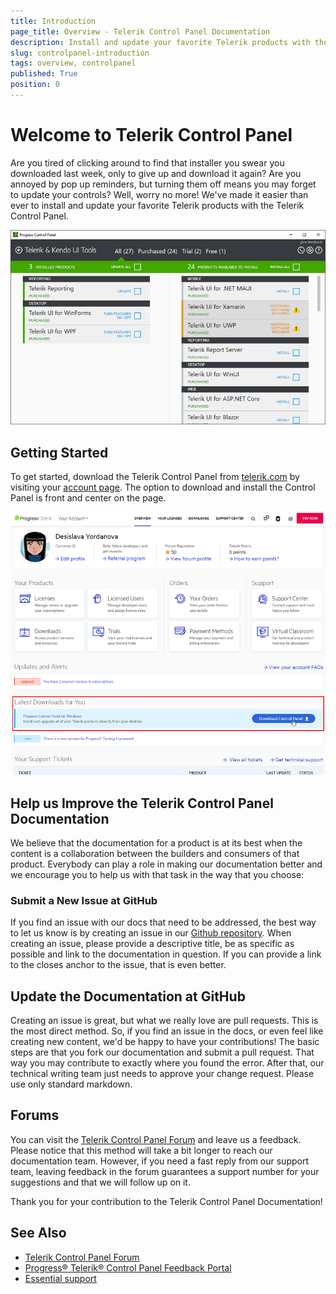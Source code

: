 ```yaml
---
title: Introduction
page_title: Overview - Telerik Control Panel Documentation
description: Install and update your favorite Telerik products with the Telerik Control Panel.
slug: controlpanel-introduction
tags: overview, controlpanel
published: True
position: 0 
---
```


# Welcome to Telerik Control Panel

Are you tired of clicking around to find that installer you swear you downloaded last week, only to give up and download it again? Are you annoyed by pop up reminders, but turning them off means you may forget to update your controls? Well, worry no more! We've made it easier than ever to install and update your favorite Telerik products with the Telerik Control Panel.

![Telerik Control Panel](images/telerik-control-panel-introduction.png)

## Getting Started

To get started, download the Telerik Control Panel from [telerik.com](https://www.telerik.com/) by visiting your [account page](https://www.telerik.com/account/). The option to download and install the Control Panel is front and center on the page.

![Download Telerik Control Panel](images/download-telerik-control-panel.png)


## Help us Improve the Telerik Control Panel Documentation

We believe that the documentation for a product is at its best when the content is a collaboration between the builders and consumers of that product. Everybody can play a role in making our documentation better and we encourage you to help us with that task in the way that you choose:

### Submit a New Issue at GitHub

If you find an issue with our docs that need to be addressed, the best way to let us know is by creating an issue in our [Github repository](https://github.com/telerik/controlpanel-docs/issues). When creating an issue, please provide a descriptive title, be as specific as possible and link to the documentation in question. If you can provide a link to the closes anchor to the issue, that is even better.

## Update the Documentation at GitHub

Creating an issue is great, but what we really love are pull requests. This is the most direct method.  So, if you find an issue in the docs, or even feel like creating new content, we'd be happy to have your contributions! The basic steps are that you fork our documentation and submit a pull request. That way you may contribute to exactly where you found the error.  After that, our technical writing team just needs to approve your change request. Please use only standard markdown. 

## Forums

You can visit the [Telerik Control Panel Forum](https://www.telerik.com/forums/telerik-control-panel) and leave us a feedback.  Please notice that this method will take a bit longer to reach our documentation team. However, if you need a fast reply from our support team, leaving feedback in the forum guarantees a support number for your suggestions and that we will follow up on it.

Thank you for your contribution to the Telerik Control Panel Documentation!

## See Also

* [Telerik Control Panel Forum](https://www.telerik.com/forums/telerik-control-panel)
* [Progress® Telerik® Control Panel Feedback Portal](https://feedback.telerik.com/controlpanel) 
* [Essential support](http://www.telerik.com/support) 
